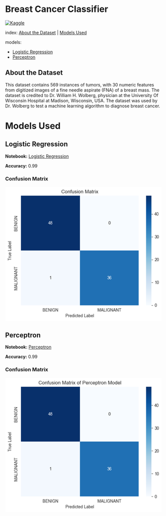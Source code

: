 # Breast Cancer Classifier

[![Kaggle](https://img.shields.io/badge/Kaggle-20BEFF?style=for-the-badge&logo=Kaggle&logoColor=white)](https://www.kaggle.com/datasets/uciml/breast-cancer-wisconsin-data)

index: [About the Dataset](#about-the-dataset) | [Models Used](#models-used)

models: 
- [Logistic Regression](#logistic-regression)
- [Perceptron](#perceptron)

## About the Dataset

This dataset contains 569 instances of tumors, with 30 numeric features from digitized images of a fine needle aspirate (FNA) of a breast mass. The dataset is credited to Dr. William H. Wolberg, physician at the University Of Wisconsin Hospital at Madison, Wisconsin, USA. The dataset was used by Dr. Wolberg to test a machine learning algorithm to diagnose breast cancer.

# Models Used

## Logistic Regression

**Notebook:** [Logistic Regression](notebooks/logistic_regression.ipynb)

**Accuracy:** 0.99

### Confusion Matrix

![Logistic Regression Confusion Matrix](visualizations/logistic_regression_confusion_matrix.png)

## Perceptron

**Notebook:** [Perceptron](notebooks/perceptron_classifier.ipynb)

**Accuracy:** 0.99

### Confusion Matrix

![Perceptron Confusion Matrix](visualizations/perceptron_confusion_matrix.png)